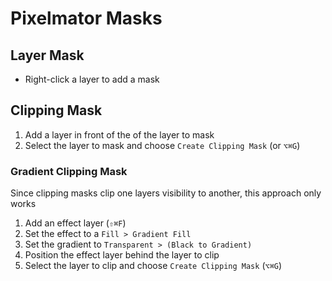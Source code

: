 # Pixelmator Masks

## Layer Mask

- Right-click a layer to add a mask

## Clipping Mask

1. Add a layer in front of the of the layer to mask
2. Select the layer to mask and choose `Create Clipping Mask` (or `⌥⌘G`) 

### Gradient Clipping Mask

Since clipping masks clip one layers visibility to another, this approach only works 

1. Add an effect layer (`⇧⌘F`) 
2. Set the effect to a `Fill > Gradient Fill`
3. Set the gradient to `Transparent > (Black to Gradient)`
4. Position the effect layer behind the layer to clip
4. Select the layer to clip and choose `Create Clipping Mask` (`⌥⌘G`)
